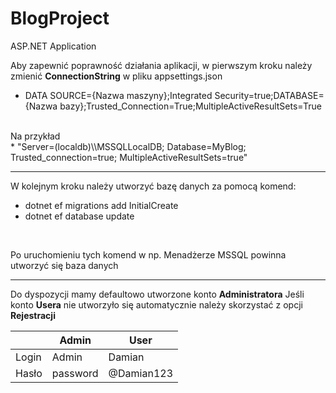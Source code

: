 # BlogProject
ASP.NET Application

Aby zapewnić poprawność działania aplikacji, w pierwszym kroku należy zmienić **ConnectionString** w pliku appsettings.json
* DATA SOURCE={Nazwa maszyny};Integrated Security=true;DATABASE={Nazwa bazy};Trusted_Connection=True;MultipleActiveResultSets=True
</br>
Na przykład</br>
* "Server=(localdb)\\MSSQLLocalDB; Database=MyBlog; Trusted_connection=true; MultipleActiveResultSets=true"

---

W kolejnym kroku należy utworzyć bazę danych za pomocą komend:
* dotnet ef migrations add InitialCreate
* dotnet ef database update 

</br>

Po uruchomieniu tych komend w np. Menadżerze MSSQL powinna utworzyć się baza danych

---

Do dyspozycji mamy defaultowo utworzone konto **Administratora**
Jeśli konto **Usera** nie utworzyło się automatycznie należy skorzystać z opcji **Rejestracji**

|               | Admin         |     User      |
| ------------- | ------------- | ------------- |
| Login           |     Admin     | Damian      | 
|  Hasło          | password      | @Damian123  |
